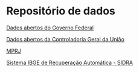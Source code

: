 # Repositório de dados

[Dados abertos do Governo Federal](http://dados.gov.br/)

[Dados abertos da Controladoria Geral da União](http://www.cgu.gov.br/sobre/institucional/eventos/anos-anteriores/2017/dados-abertos)

[MPRJ](http://apps.mprj.mp.br/sistema/mpmapas/home.html)

[Sistema IBGE de Recuperação Automática - SIDRA](https://sidra.ibge.gov.br/home/pimpfbr/brasil)